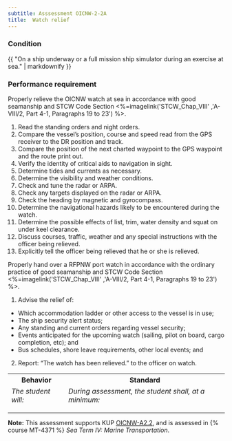 ```yaml
---
subtitle: Asssessment OICNW-2-2A
title:  Watch relief
---
```




### Condition

{{ "On a ship underway or a full mission ship simulator during an exercise at sea." | markdownify }}

### Performance requirement 

<table width='100%' class='Guidelines'>
 <thead>
 <tr>
     <th class='thirty'>Behavior</th>
     <th class='seventy'>Standard</th>
 </tr>
 <tr>
     <td><em>The student will:</em></td>
     <td><em>During assessment, the student shall, at a minimum:</em></td>
 </tr>
 </thead>
 <tbody>


<!--rowstart-->

Properly relieve the OICNW watch at sea in accordance with good seamanship and STCW Code Section <%=imagelink('STCW_Chap_VIII' ,'A-VIII/2, Part 4-1, Paragraphs 19 to 23') %>.

<!--cellbreak-->

1. Read the standing orders and night orders.
2. Compare the vessel’s position, course and speed  read from the GPS receiver to the DR position and track.
3. Compare the position of the next charted waypoint to the GPS waypoint and the route print out.
4. Verify the identity of critical aids to navigation in sight.
5. Determine tides and currents as necessary.
6. Determine the visibility and weather conditions.
7. Check and tune the radar or ARPA.
8. Check any targets displayed on the radar or ARPA.
9. Check the heading by magnetic and gyrocompass.
10. Determine the navigational hazards likely to be encountered during the watch.
11. Determine the possible effects of list, trim, water density and squat on under keel clearance.
12. Discuss courses, traffic, weather and any special instructions with the officer being relieved.
13. Explicitly tell the officer being relieved that he or she is relieved.

<!--rowend-->


<!--rowstart-->

Properly hand over a RFPNW port watch in accordance with the ordinary practice of good seamanship and STCW Code Section <%=imagelink('STCW_Chap_VIII' ,'A-VIII/2, Part 4-1, Paragraphs 19 to 23') %>.

<!--cellbreak-->

1. Advise the relief of:

* Which accommodation ladder or other access to the vessel is in use;  
* The ship security alert status;  
* Any standing and current orders regarding vessel security;  
* Events anticipated for the upcoming watch (sailing, pilot on board, cargo completion, etc); and  
*  Bus schedules, shore leave requirements, other local events; and
2. Report: “The watch has been relieved.” to the officer on watch.

<!--rowend-->


 </tbody>
 </table>



*****

**Note:** This assessment supports KUP [OICNW-A2.2]({{site.baseurl}}/tables/21.html#OICNW-A2.2), and is assessed in  {% course  MT-4371 %}  *Sea Term IV: Marine Transportation*. 

